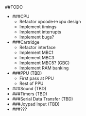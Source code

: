 ##TODO
* ###CPU
  * Refactor opcode<->cpu design 
  * Implement timings
  * Implement interrupts
  * Implement bugs?
* ###Cartridge
  * Refactor interface 
  * Implement MBC1
  * Implement MBC3
  * Implement MBC5? (GBC)
  * Implement RAM banking
* ###PPU (TBD)
  * First pass at PPU
  * Rest of PPU
* ###Sound (TBD)
* ###Timers (TBD)
* ###Serial Data Transfer (TBD)
* ###Joypad Input (TBD)
* ###???